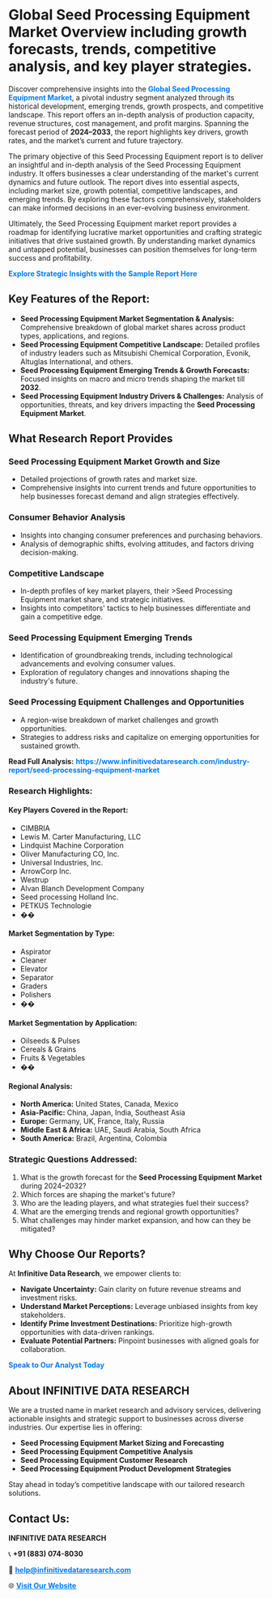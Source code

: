 <h1>Global Seed Processing Equipment Market Overview including growth forecasts, trends, competitive analysis, and key player strategies.</h1>
<p>
Discover comprehensive insights into the 
<a href="https://www.infinitivedataresearch.com/industry-report/seed-processing-equipment-market" rel="dofollow" style="color: #007BFF; text-decoration: none;"><strong>Global Seed Processing Equipment Market</strong></a>, a pivotal industry segment analyzed through its historical development, emerging trends, growth prospects, and competitive landscape. This report offers an in-depth analysis of production capacity, revenue structures, cost management, and profit margins. Spanning the forecast period of <strong>2024–2033</strong>, the report highlights key drivers, growth rates, and the market’s current and future trajectory.
</p>
<p>
The primary objective of this Seed Processing Equipment report is to deliver an insightful and in-depth analysis of the Seed Processing Equipment industry. It offers businesses a clear understanding of the market's current dynamics and future outlook. The report dives into essential aspects, including market size, growth potential, competitive landscapes, and emerging trends. By exploring these factors comprehensively, stakeholders can make informed decisions in an ever-evolving business environment.
</p>
<p>
Ultimately, the Seed Processing Equipment market report provides a roadmap for identifying lucrative market opportunities and crafting strategic initiatives that drive sustained growth. By understanding market dynamics and untapped potential, businesses can position themselves for long-term success and profitability.
</p>
<p>
<a href="https://www.infinitivedataresearch.com/request-sample/reportId=109169" style="color: #007BFF; text-decoration: none;"><strong>Explore Strategic Insights with the Sample Report Here</strong></a>
</p>

<h2>Key Features of the Report:</h2>
<ul>
<li><strong>Seed Processing Equipment Market Segmentation & Analysis:</strong> Comprehensive breakdown of global market shares across product types, applications, and regions.</li>
<li><strong>Seed Processing Equipment Competitive Landscape:</strong> Detailed profiles of industry leaders such as Mitsubishi Chemical Corporation, Evonik, Altuglas International, and others.</li>
<li><strong>Seed Processing Equipment Emerging Trends & Growth Forecasts:</strong> Focused insights on macro and micro trends shaping the market till <strong>2032</strong>.</li>
<li><strong>Seed Processing Equipment Industry Drivers & Challenges:</strong> Analysis of opportunities, threats, and key drivers impacting the <strong>Seed Processing Equipment Market</strong>.</li>
</ul>

<h2>What Research Report Provides</h2>
<h3>Seed Processing Equipment Market Growth and Size</h3>
<ul>
<li>Detailed projections of growth rates and market size.</li>
<li>Comprehensive insights into current trends and future opportunities to help businesses forecast demand and align strategies effectively.</li>
</ul>

<h3>Consumer Behavior Analysis</h3>
<ul>
<li>Insights into changing consumer preferences and purchasing behaviors.</li>
<li>Analysis of demographic shifts, evolving attitudes, and factors driving decision-making.</li>
</ul>

<h3>Competitive Landscape</h3>
<ul>
<li>In-depth profiles of key market players, their >Seed Processing Equipment market share, and strategic initiatives.</li>
<li>Insights into competitors' tactics to help businesses differentiate and gain a competitive edge.</li>
</ul>

<h3>Seed Processing Equipment Emerging Trends</h3>
<ul>
<li>Identification of groundbreaking trends, including technological advancements and evolving consumer values.</li>
<li>Exploration of regulatory changes and innovations shaping the industry's future.</li>
</ul>

<h3>Seed Processing Equipment Challenges and Opportunities</h3>
<ul>
<li>A region-wise breakdown of market challenges and growth opportunities.</li>
<li>Strategies to address risks and capitalize on emerging opportunities for sustained growth.</li>
</ul>
<p><strong>Read Full Analysis:</strong> <a href="https://www.infinitivedataresearch.com/industry-report/seed-processing-equipment-market" rel="dofollow" style="color: #007BFF; text-decoration: none;"><strong>https://www.infinitivedataresearch.com/industry-report/seed-processing-equipment-market</strong></a></p>
<h3>Research Highlights:</h3>
<h4>Key Players Covered in the Report:</h4>
<ul><li>CIMBRIA</li><li>Lewis M. Carter Manufacturing, LLC</li><li>Lindquist Machine Corporation</li><li>Oliver Manufacturing CO, Inc.</li><li>Universal Industries, Inc.</li><li>ArrowCorp Inc.</li><li>Westrup</li><li>Alvan Blanch Development Company</li><li>Seed processing Holland Inc.</li><li>PETKUS Technologie</li><li>��</li></ul>
<h4>Market Segmentation by Type:</h4>
<ul><li>Aspirator</li><li>Cleaner</li><li>Elevator</li><li>Separator</li><li>Graders</li><li>Polishers</li><li>��</li></ul>
<h4>Market Segmentation by Application:</h4>
<ul><li>Oilseeds &amp; Pulses</li><li>Cereals &amp; Grains</li><li>Fruits &amp; Vegetables</li><li>��</li></ul>

<h4>Regional Analysis:</h4>
<ul>
<li><strong>North America:</strong> United States, Canada, Mexico</li>
<li><strong>Asia-Pacific:</strong> China, Japan, India, Southeast Asia</li>
<li><strong>Europe:</strong> Germany, UK, France, Italy, Russia</li>
<li><strong>Middle East & Africa:</strong> UAE, Saudi Arabia, South Africa</li>
<li><strong>South America:</strong> Brazil, Argentina, Colombia</li>
</ul>

<h3>Strategic Questions Addressed:</h3>
<ol>
<li>What is the growth forecast for the <strong>Seed Processing Equipment Market</strong> during 2024–2032?</li>
<li>Which forces are shaping the market's future?</li>
<li>Who are the leading players, and what strategies fuel their success?</li>
<li>What are the emerging trends and regional growth opportunities?</li>
<li>What challenges may hinder market expansion, and how can they be mitigated?</li>
</ol>

<h2>Why Choose Our Reports?</h2>
<p>At <strong>Infinitive Data Research</strong>, we empower clients to:</p>
<ul>
<li><strong>Navigate Uncertainty:</strong> Gain clarity on future revenue streams and investment risks.</li>
<li><strong>Understand Market Perceptions:</strong> Leverage unbiased insights from key stakeholders.</li>
<li><strong>Identify Prime Investment Destinations:</strong> Prioritize high-growth opportunities with data-driven rankings.</li>
<li><strong>Evaluate Potential Partners:</strong> Pinpoint businesses with aligned goals for collaboration.</li>
</ul>
<p><a href="https://www.infinitivedataresearch.com/industry-report/seed-processing-equipment-market" rel="dofollow" style="color: #007BFF; text-decoration: none;"><strong>Speak to Our Analyst Today</strong></a></p>

<h2>About INFINITIVE DATA RESEARCH</h2>
<p>We are a trusted name in market research and advisory services, delivering actionable insights and strategic support to businesses across diverse industries. Our expertise lies in offering:</p>
<ul>
<li><strong>Seed Processing Equipment Market Sizing and Forecasting</strong></li>
<li><strong>Seed Processing Equipment Competitive Analysis</strong></li>
<li><strong>Seed Processing Equipment Customer Research</strong></li>
<li><strong>Seed Processing Equipment Product Development Strategies</strong></li>
</ul>
<p>Stay ahead in today’s competitive landscape with our tailored research solutions.</p>

<h2>Contact Us:</h2>
<p><strong>INFINITIVE DATA RESEARCH</strong></p>
<p>📞 <strong>+91 (883) 074-8030</strong></p>
<p>📧 <strong><a href="mailto:help@infinitivedataresearch.com" style="color: #007BFF;">help@infinitivedataresearch.com</a></strong></p>
<p>🌐 <strong><a href="https://www.infinitivedataresearch.com" rel="dofollow" style="color: #007BFF;">Visit Our Website</a></strong></p>
